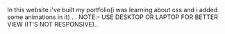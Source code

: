 In this website i've built my portfolio(i was learning about css and i added some animations in it)
.
.
NOTE:- USE DESKTOP OR LAPTOP FOR BETTER VIEW (IT'S NOT RESPONSIVE)..
